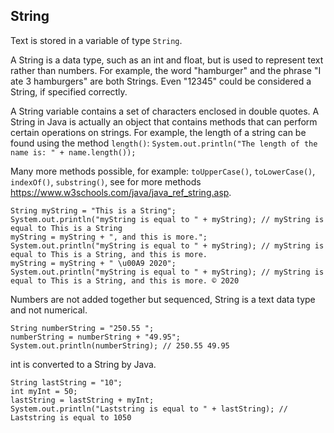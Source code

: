 ## String

Text is stored in a variable of type `String`. 

A String is a data type, such as an int and float, but is used to represent text rather than numbers. For example, the word "hamburger" and the phrase "I ate 3 hamburgers" are both Strings. Even "12345" could be considered a String, if specified correctly.

A String variable contains a set of characters enclosed in double quotes. A String in Java is actually an object that contains methods that can perform certain operations on strings. For example, the length of a string can be found using the method `length()`: `System.out.println("The length of the name is: " + name.length());`

Many more methods possible, for example: `toUpperCase()`, `toLowerCase()`, `indexOf()`, `substring()`, see for more methods https://www.w3schools.com/java/java_ref_string.asp. 

    String myString = "This is a String";
    System.out.println("myString is equal to " + myString); // myString is equal to This is a String
    myString = myString + ", and this is more.";
    System.out.println("myString is equal to " + myString); // myString is equal to This is a String, and this is more.
    myString = myString + " \u00A9 2020";
    System.out.println("myString is equal to " + myString); // myString is equal to This is a String, and this is more. © 2020
    
Numbers are not added together but sequenced, String is a text data type and not numerical.

    String numberString = "250.55 ";
    numberString = numberString + "49.95";
    System.out.println(numberString); // 250.55 49.95
    
int is converted to a String by Java.

    String lastString = "10";
    int myInt = 50;
    lastString = lastString + myInt;
    System.out.println("Laststring is equal to " + lastString); // Laststring is equal to 1050
